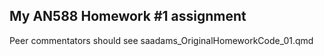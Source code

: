 ## My AN588 Homework #1 assignment

Peer commentators should see saadams_OriginalHomeworkCode_01.qmd

